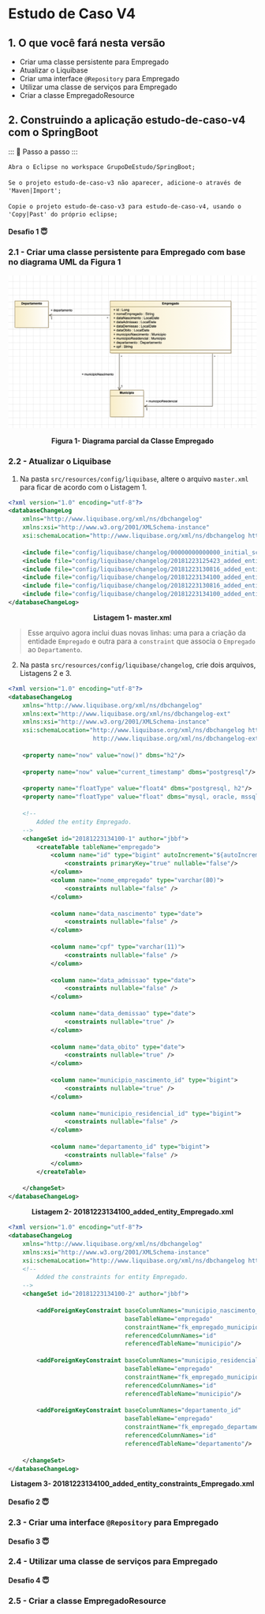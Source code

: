 # Estudo de Caso V4

## 1. O que você fará nesta versão

- Criar uma classe persistente para Empregado
- Atualizar o Liquibase
- Criar uma interface `@Repository` para Empregado
- Utilizar uma classe de serviços para Empregado
- Criar a classe EmpregadoResource

## 2. Construindo a aplicação estudo-de-caso-v4 com o SpringBoot

::: :walking: Passo a passo :::  

    Abra o Eclipse no workspace GrupoDeEstudo/SpringBoot;

    Se o projeto estudo-de-caso-v3 não aparecer, adicione-o através de 'Maven|Import';

    Copie o projeto estudo-de-caso-v3 para estudo-de-caso-v4, usando o 'Copy|Past' do próprio eclipse;

#### Desafio 1 :innocent:

### 2.1 -  Criar uma classe persistente para Empregado com base no diagrama UML da Figura 1


<p align="center">
  <img src="/Imagens/UMLEmpregado.png" alt="Diagrama parcial da Classe Empregado">
</p>
<p align="center">
   <strong>Figura 1- Diagrama parcial da Classe Empregado</strong> 
</p>


### 2.2 -  Atualizar o Liquibase

1. Na pasta `src/resources/config/liquibase`, altere o arquivo `master.xml` para ficar de acordo com o Listagem 1.

```xml
<?xml version="1.0" encoding="utf-8"?>
<databaseChangeLog
    xmlns="http://www.liquibase.org/xml/ns/dbchangelog"
    xmlns:xsi="http://www.w3.org/2001/XMLSchema-instance"
    xsi:schemaLocation="http://www.liquibase.org/xml/ns/dbchangelog http://www.liquibase.org/xml/ns/dbchangelog/dbchangelog-3.5.xsd">

    <include file="config/liquibase/changelog/00000000000000_initial_schema.xml" relativeToChangelogFile="false"/>
    <include file="config/liquibase/changelog/20181223125423_added_entity_Municipio.xml" relativeToChangelogFile="false"/>
    <include file="config/liquibase/changelog/20181223130816_added_entity_Departamento.xml" relativeToChangelogFile="false"/>
    <include file="config/liquibase/changelog/20181223134100_added_entity_Empregado.xml" relativeToChangelogFile="false"/>
    <include file="config/liquibase/changelog/20181223130816_added_entity_constraints_Departamento.xml" relativeToChangelogFile="false"/>
    <include file="config/liquibase/changelog/20181223134100_added_entity_constraints_Empregado.xml" relativeToChangelogFile="false"/>
</databaseChangeLog>


```
<p align="center">
   <strong>Listagem 1- master.xml</strong> 
</p>

>Esse arquivo agora inclui duas novas linhas: uma para a criação da entidade `Empregado` e outra  para a `constraint` que associa o `Empregado` ao `Departamento`.

2. Na pasta `src/resources/config/liquibase/changelog`, crie  dois arquivos, Listagens 2 e 3.

```xml
<?xml version="1.0" encoding="utf-8"?>
<databaseChangeLog
    xmlns="http://www.liquibase.org/xml/ns/dbchangelog"
    xmlns:ext="http://www.liquibase.org/xml/ns/dbchangelog-ext"
    xmlns:xsi="http://www.w3.org/2001/XMLSchema-instance"
    xsi:schemaLocation="http://www.liquibase.org/xml/ns/dbchangelog http://www.liquibase.org/xml/ns/dbchangelog/dbchangelog-3.5.xsd
                        http://www.liquibase.org/xml/ns/dbchangelog-ext http://www.liquibase.org/xml/ns/dbchangelog/dbchangelog-ext.xsd">

    <property name="now" value="now()" dbms="h2"/>

    <property name="now" value="current_timestamp" dbms="postgresql"/>

    <property name="floatType" value="float4" dbms="postgresql, h2"/>
    <property name="floatType" value="float" dbms="mysql, oracle, mssql"/>

    <!--
        Added the entity Empregado.
    -->
    <changeSet id="20181223134100-1" author="jbbf">
        <createTable tableName="empregado">
            <column name="id" type="bigint" autoIncrement="${autoIncrement}">
                <constraints primaryKey="true" nullable="false"/>
            </column>
            <column name="nome_empregado" type="varchar(80)">
                <constraints nullable="false" />
            </column>

            <column name="data_nascimento" type="date">
                <constraints nullable="false" />
            </column>

            <column name="cpf" type="varchar(11)">
                <constraints nullable="false" />
            </column>

            <column name="data_admissao" type="date">
                <constraints nullable="false" />
            </column>

            <column name="data_demissao" type="date">
                <constraints nullable="true" />
            </column>

            <column name="data_obito" type="date">
                <constraints nullable="true" />
            </column>

            <column name="municipio_nascimento_id" type="bigint">
                <constraints nullable="true" />
            </column>

            <column name="municipio_residencial_id" type="bigint">
                <constraints nullable="false" />
            </column>

            <column name="departamento_id" type="bigint">
                <constraints nullable="false" />
            </column>
        </createTable>
        
    </changeSet>
</databaseChangeLog>

```
<p align="center">
   <strong>Listagem 2- 20181223134100_added_entity_Empregado.xml</strong> 
</p>

```xml
<?xml version="1.0" encoding="utf-8"?>
<databaseChangeLog
    xmlns="http://www.liquibase.org/xml/ns/dbchangelog"
    xmlns:xsi="http://www.w3.org/2001/XMLSchema-instance"
    xsi:schemaLocation="http://www.liquibase.org/xml/ns/dbchangelog http://www.liquibase.org/xml/ns/dbchangelog/dbchangelog-3.5.xsd">
    <!--
        Added the constraints for entity Empregado.
    -->
    <changeSet id="20181223134100-2" author="jbbf">
        
        <addForeignKeyConstraint baseColumnNames="municipio_nascimento_id"
                                 baseTableName="empregado"
                                 constraintName="fk_empregado_municipio_nascimento_id"
                                 referencedColumnNames="id"
                                 referencedTableName="municipio"/>

        <addForeignKeyConstraint baseColumnNames="municipio_residencial_id"
                                 baseTableName="empregado"
                                 constraintName="fk_empregado_municipio_residencial_id"
                                 referencedColumnNames="id"
                                 referencedTableName="municipio"/>

        <addForeignKeyConstraint baseColumnNames="departamento_id"
                                 baseTableName="empregado"
                                 constraintName="fk_empregado_departamento_id"
                                 referencedColumnNames="id"
                                 referencedTableName="departamento"/>

    </changeSet>
</databaseChangeLog>


```
<p align="center">
   <strong>Listagem 3- 20181223134100_added_entity_constraints_Empregado.xml</strong> 
</p>

#### Desafio 2 :innocent:

### 2.3 -   Criar uma interface `@Repository` para Empregado

#### Desafio 3 :innocent:

### 2.4 -   Utilizar uma classe de serviços para Empregado

#### Desafio 4 :innocent:

### 2.5 -   Criar a classe EmpregadoResource

